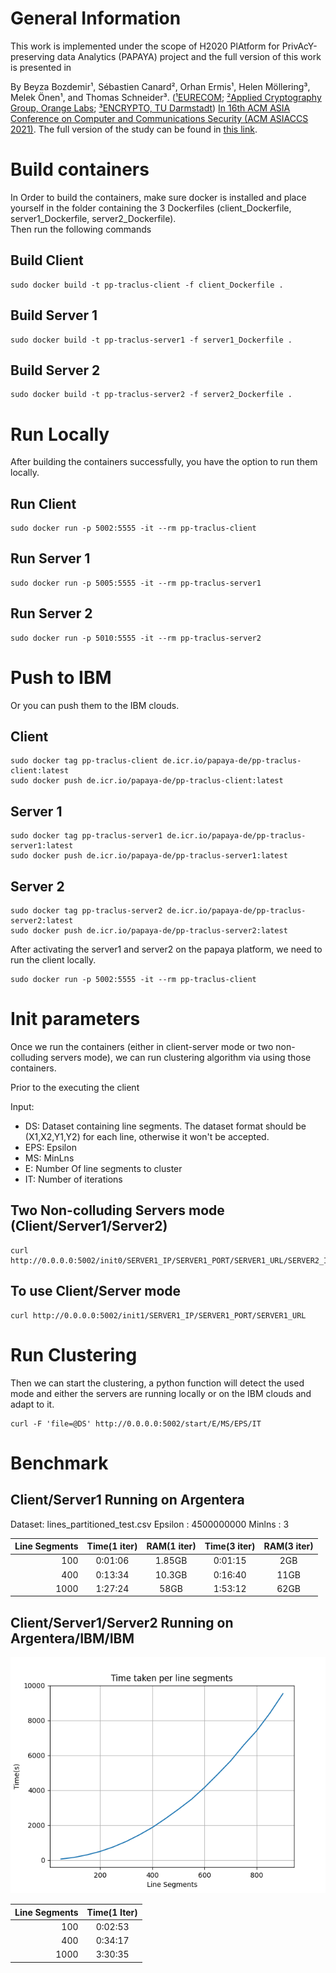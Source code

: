 # General Information
This work is implemented under the scope of H2020 PlAtform for PrivAcY-preserving data Analytics (PAPAYA) project and the full version of this work is presented in 

By Beyza Bozdemir¹, Sébastien Canard², Orhan Ermis¹, Helen Möllering³, Melek Önen¹, and Thomas Schneider³. ([¹EURECOM](https://www.eurecom.fr/); [²Applied Cryptography Group, Orange Labs](https://crypto.orange-labs.fr/people/); [³ENCRYPTO, TU Darmstadt](https://www.encrypto.cs.tu-darmstadt.de/home_page/index.en.jsp))
[In 16th ACM ASIA Conference on Computer and Communications Security (ACM ASIACCS 2021)](https://asiaccs2021.comp.polyu.edu.hk/). The full version of the study can be found in [this link](https://eprint.iacr.org/2021/612).

# Build containers
In  Order  to  build  the  containers,  make  sure  docker  is  installed  and place yourself in the folder containing the 3 Dockerfiles (client_Dockerfile, server1_Dockerfile, server2_Dockerfile).  
Then run the following commands
## Build Client
```
sudo docker build -t pp-traclus-client -f client_Dockerfile .
```
## Build Server 1
```
sudo docker build -t pp-traclus-server1 -f server1_Dockerfile .
```
## Build Server 2
```
sudo docker build -t pp-traclus-server2 -f server2_Dockerfile .
```
# Run Locally
After building the containers successfully, you have the option to run them locally.
## Run Client
```
sudo docker run -p 5002:5555 -it --rm pp-traclus-client
```
## Run Server 1
```
sudo docker run -p 5005:5555 -it --rm pp-traclus-server1
```
## Run Server 2
```
sudo docker run -p 5010:5555 -it --rm pp-traclus-server2
```
# Push to IBM
Or you can push them to the IBM clouds.

## Client
```
sudo docker tag pp-traclus-client de.icr.io/papaya-de/pp-traclus-client:latest
sudo docker push de.icr.io/papaya-de/pp-traclus-client:latest
```
## Server 1
```
sudo docker tag pp-traclus-server1 de.icr.io/papaya-de/pp-traclus-server1:latest
sudo docker push de.icr.io/papaya-de/pp-traclus-server1:latest
```
## Server 2
```
sudo docker tag pp-traclus-server2 de.icr.io/papaya-de/pp-traclus-server2:latest
sudo docker push de.icr.io/papaya-de/pp-traclus-server2:latest
```

After activating the server1 and server2 on the papaya platform, we need to run the client locally.
```
sudo docker run -p 5002:5555 -it --rm pp-traclus-client
```
# Init parameters
Once we run the containers (either in client-server mode or two non-colluding servers mode), we can run clustering algorithm via using those containers.  

Prior to the executing the client 

Input:  
- DS: Dataset containing line segments. The dataset format should be (X1,X2,Y1,Y2) for each line, otherwise it won't be accepted.   
- EPS: Epsilon   
- MS: MinLns   
- E: Number Of line segments to cluster   
- IT: Number of iterations   

## Two Non-colluding Servers mode (Client/Server1/Server2)
```
curl http://0.0.0.0:5002/init0/SERVER1_IP/SERVER1_PORT/SERVER1_URL/SERVER2_IP/SERVER2_PORT/SERVER2_URL
```

## To use Client/Server mode
```
curl http://0.0.0.0:5002/init1/SERVER1_IP/SERVER1_PORT/SERVER1_URL
```


# Run Clustering
Then we can start the clustering, a python function will detect the used mode and either the servers are running locally or on the IBM clouds and adapt to it.
```
curl -F 'file=@DS' http://0.0.0.0:5002/start/E/MS/EPS/IT
```

# Benchmark

## Client/Server1 Running on Argentera

Dataset: lines_partitioned_test.csv
Epsilon : 4500000000
Minlns : 3

| Line Segments   | Time(1 iter)| RAM(1 iter) | Time(3 iter)| RAM(3 iter) |
|----------------:|:-----------:|:-----------:|:-----------:|:-----------:|
| 100             | 0:01:06     |  1.85GB     | 0:01:15     |  2GB        |
| 400             | 0:13:34     |  10.3GB     | 0:16:40     | 11GB        | 
| 1000            | 1:27:24     |    58GB     | 1:53:12     | 62GB        |



## Client/Server1/Server2 Running on Argentera/IBM/IBM

<p align="center">
<img src="data/tests/ibm/time.png"/>
</p>


| Line Segments   | Time(1 Iter)| 
|----------------:|:-----------:|
| 100             | 0:02:53     | 
| 400             | 0:34:17     | 
| 1000            | 3:30:35     |


